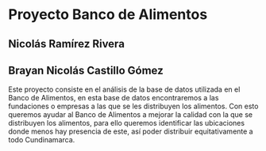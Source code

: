 # **Proyecto Banco de Alimentos**
## **Nicolás Ramírez Rivera**
## **Brayan Nicolás Castillo Gómez**
Este proyecto consiste en el análisis de la base de datos utilizada en el Banco de Alimentos, en esta base de datos encontraremos a las fundaciones o empresas a las que se les distribuyen los alimentos.
Con esto queremos ayudar al Banco de Alimentos a mejorar la calidad con la que se distribuyen los alimentos, para ello queremos identificar las ubicaciones donde menos hay presencia de este, así poder distribuir equitativamente a todo Cundinamarca.
